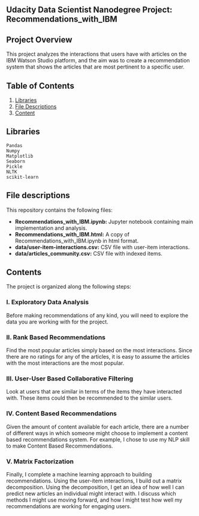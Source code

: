 ## Udacity Data Scientist Nanodegree Project: Recommendations_with_IBM

## Project Overview

This project analyzes the interactions that users have with articles on the IBM Watson Studio platform, 
and the aim was to create a recommendation system that shows the articles that are most pertinent to a specific user.

## Table of Contents

1. [Libraries](#libraries)
2. [File Descriptions](#files)
3. [Content](#contents)

## Libraries <a name="libraries"></a>

    Pandas
    Numpy
    Matplotlib
    Seaborn
    Pickle
    NLTK
    scikit-learn
    

## File descriptions <a name="files"></a>

This repository contains the following files:
* **Recommendations_with_IBM.ipynb:** Jupyter notebook containing main implementation and analysis.
* **Recommendations_with_IBM.html:** A copy of Recommendations_with_IBM.ipynb in html format.
* **data/user-item-interactions.csv:** CSV file with user-item interactions.
* **data/articles_community.csv:** CSV file with indexed items.


## Contents <a name="contents"></a>

The project is organized along the following steps:

### I. Exploratory Data Analysis
Before making recommendations of any kind, you will need to explore the data you are working with for the project.

### II. Rank Based Recommendations
Find the most popular articles simply based on the most interactions. 
Since there are no ratings for any of the articles, it is easy to assume the articles with the most interactions are the most popular.

### III. User-User Based Collaborative Filtering
Look at users that are similar in terms of the items they have interacted with. These items could then be recommended to the similar users.

### IV. Content Based Recommendations
Given the amount of content available for each article, 
there are a number of different ways in which someone might choose to implement a content based recommendations system. 
For example, I chose to use my NLP skill to make Content Based Recommendations.

### V. Matrix Factorization
Finally, I complete a machine learning approach to building recommendations. 
Using the user-item interactions, I build out a matrix decomposition. Using the decomposition, 
I get an idea of how well I can predict new articles an individual might interact with. I discuss which methods I might use moving forward, 
and how I might test how well my recommendations are working for engaging users.

